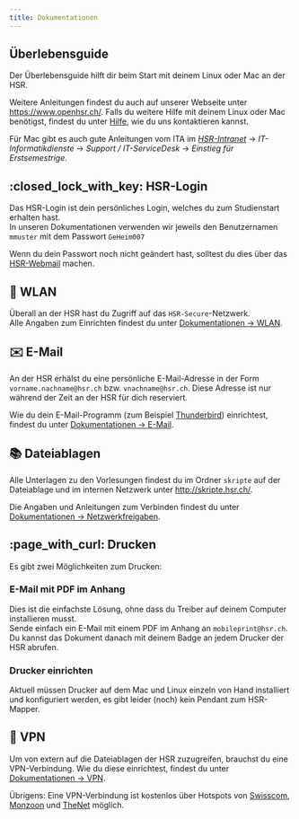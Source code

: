 ```yaml
---
title: Dokumentationen
---
```


## Überlebensguide

Der Überlebensguide hilft dir beim Start mit deinem Linux oder Mac an der HSR.

Weitere Anleitungen findest du auch auf unserer Webseite unter <https://www.openhsr.ch/>. Falls du weitere Hilfe mit deinem Linux oder Mac benötigst, findest du unter [Hilfe](/hilfe/), wie du uns kontaktieren kannst.

Für Mac gibt es auch gute Anleitungen vom ITA im *[HSR-Intranet](https://intranet.hsr.ch)* → *IT-Informatikdienste* → *Support / IT-ServiceDesk* → *Einstieg für Erstsemestrige*.

##  :closed\_lock\_with\_key: HSR-Login

Das HSR-Login ist dein persönliches Login, welches du zum Studienstart erhalten hast.  
In unseren Dokumentationen verwenden wir jeweils den Benutzernamen ```mmuster``` mit dem Passwort ```GeHeim007```

Wenn du dein Passwort noch nicht geändert hast, solltest du dies über das [HSR-Webmail](https://webmail.hsr.ch/) machen.

## :signal_strength: WLAN

Überall an der HSR hast du Zugriff auf das ```HSR-Secure```-Netzwerk.  
Alle Angaben zum Einrichten findest du unter [Dokumentationen → WLAN](/hsr/wlan/).

## :envelope: E-Mail

An der HSR erhälst du eine persönliche E-Mail-Adresse in der Form ```vorname.nachname@hsr.ch``` bzw. ```vnachname@hsr.ch```. Diese Adresse ist nur während der Zeit an der HSR für dich reserviert.

Wie du dein E-Mail-Programm (zum Beispiel [Thunderbird](/app/thunderbird/)) einrichtest, findest du unter [Dokumentationen → E-Mail](/hsr/email/).

## :books: Dateiablagen

Alle Unterlagen zu den Vorlesungen findest du im Ordner ```skripte``` auf der Dateiablage und im internen Netzwerk unter <http://skripte.hsr.ch/>.

Die Angaben und Anleitungen zum Verbinden findest du unter [Dokumentationen → Netzwerkfreigaben](/hsr/shares/).

## :page\_with\_curl: Drucken

Es gibt zwei Möglichkeiten zum Drucken:

### E-Mail mit PDF im Anhang

Dies ist die einfachste Lösung, ohne dass du Treiber auf deinem Computer installieren musst.  
Sende einfach ein E-Mail mit einem PDF im Anhang an ```mobileprint@hsr.ch```. Du kannst das Dokument danach mit deinem Badge an jedem Drucker der HSR abrufen.

### Drucker einrichten

Aktuell müssen Drucker auf dem Mac und Linux einzeln von Hand installiert und konfiguriert werden, es gibt leider (noch) kein Pendant zum HSR-Mapper.

## :school: VPN

Um von extern auf die Dateiablagen der HSR zuzugreifen, brauchst du eine VPN-Verbindung. Wie du diese einrichtest, findest du unter [Dokumentationen → VPN](/hsr/vpn).

Übrigens: Eine VPN-Verbindung ist kostenlos über Hotspots von [Swisscom](http://hotspotlocator.swisscom.ch/en/locator), [Monzoon](http://hotspot.monzoon.net/?sec=hot&cot=hsl&lang=en) und [TheNet](https://wlan.thenet.ch/en/hotspot_locator) möglich.
